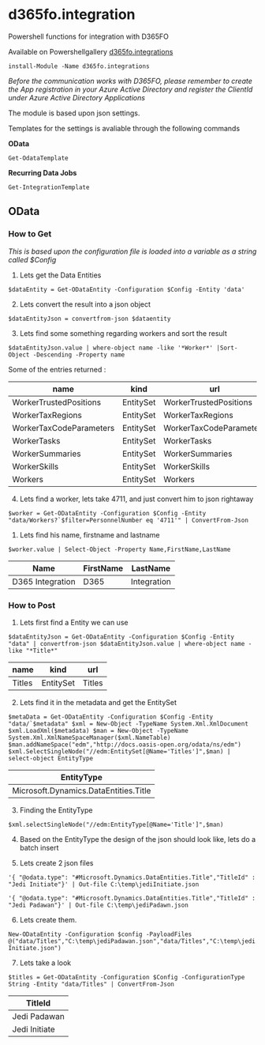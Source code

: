 # d365fo.integration
Powershell functions for integration with D365FO

Available on Powershellgallery
[d365fo.integrations](https://www.powershellgallery.com/packages/d365fo.integrations)

`install-Module -Name d365fo.integrations`


*Before the communication works with D365FO, please remember to create the App registration in your Azure Active Directory and register the ClientId under Azure Active Directory Applications*

The module is based upon json settings.

Templates for the settings is avaliable through the following commands

**OData**

`Get-OdataTemplate`


**Recurring Data Jobs**

`Get-IntegrationTemplate`

## OData

### How to Get

*This is based upon the configuration file is loaded into a variable as a string called $Config*

1. Lets get the Data Entities

`$dataEntity = Get-ODataEntity -Configuration $Config -Entity 'data'`

2. Lets convert the result into a json object

`$dataEntityJson = convertfrom-json $dataentity`

3. Lets find some something regarding workers and sort the result

`$dataEntityJson.value | where-object name -like '*Worker*' |Sort-Object -Descending -Property name`

Some of the entries returned :

|name|kind|url|
|----|----|---|
WorkerTrustedPositions|EntitySet|WorkerTrustedPositions
WorkerTaxRegions|EntitySet|WorkerTaxRegions
WorkerTaxCodeParameters|EntitySet|WorkerTaxCodeParameters
WorkerTasks|EntitySet|WorkerTasks
WorkerSummaries|EntitySet|WorkerSummaries
WorkerSkills|EntitySet|WorkerSkills
Workers|EntitySet|Workers

4. Lets find a worker, lets take 4711, and just convert him to json rightaway

``$worker = Get-ODataEntity -Configuration $Config -Entity "data/Workers?`$filter=PersonnelNumber eq '4711'" | ConvertFrom-Json`` 

1. Lets find his name, firstname and lastname

``$worker.value | Select-Object -Property Name,FirstName,LastName``

| Name | FirstName | LastName
|----|---------|--------
|D365 Integration|D365|Integration


### How to Post


1. Lets first find a Entity we can use 

``$dataEntityJson = Get-ODataEntity -Configuration $Config -Entity "data" | convertfrom-json
$dataEntityJson.value | where-object name -like "*Title*"``

| name |kind | url
|---- |  ---- | ---
Titles | EntitySet | Titles


2. Lets find it in the metadata and get the EntitySet

``$metaData = Get-ODataEntity -Configuration $Config -Entity "data/`$metadata"
$xml = New-Object -TypeName System.Xml.XmlDocument
$xml.LoadXml($metadata)
$man = New-Object -TypeName System.Xml.XmlNameSpaceManager($xml.NameTable)
$man.addNameSpace("edm","http://docs.oasis-open.org/odata/ns/edm")
$xml.SelectSingleNode("//edm:EntitySet[@Name='Titles']",$man) | select-object EntityType``

|EntityType|
|----|
|Microsoft.Dynamics.DataEntities.Title|

3. Finding the EntityType 

``$xml.selectSingleNode("//edm:EntityType[@Name='Title']",$man)``

4. Based on the EntityType the design of the json should look like, lets do a batch insert

5. Lets create 2 json files

``'{ "@odata.type": "#Microsoft.Dynamics.DataEntities.Title","TitleId" : "Jedi Initiate"}' | Out-file C:\temp\jediInitiate.json ``

``'{ "@odata.type": "#Microsoft.Dynamics.DataEntities.Title","TitleId" : "Jedi Padawan"}' | Out-file C:\temp\jediPadawn.json``

6. Lets create them.

``New-ODataEntity -Configuration $config -PayloadFiles @("data/Titles","C:\temp\jediPadawan.json","data/Titles","C:\temp\jediInitiate.json")``

7. Lets take a look

``$titles = Get-ODataEntity -Configuration $Config -ConfigurationType String -Entity "data/Titles" | ConvertFrom-Json``

|TitleId
|-------
|Jedi Padawan
|Jedi Initiate




